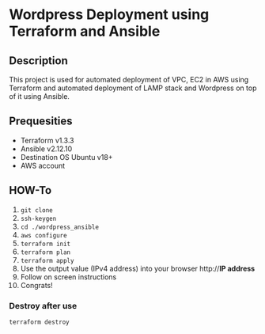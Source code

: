 # Wordpress Deployment using Terraform and Ansible

## Description

This project is used for automated deployment of VPC, EC2 in AWS using Terraform and automated deployment of LAMP stack and Wordpress on top of it using Ansible.

## Prequesities

* Terraform v1.3.3
* Ansible v2.12.10
* Destination OS Ubuntu v18+
* AWS account

## HOW-To

1. `git clone`
2. `ssh-keygen`
3. `cd ./wordpress_ansible`
4. `aws configure`
5. `terraform init`
6. `terraform plan`
7. `terraform apply`
8. Use the output value (IPv4 address) into your browser http://**IP address**
9. Follow on screen instructions
10. Congrats!

### Destroy after use

`terraform destroy`